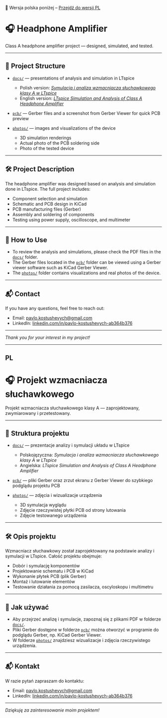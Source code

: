 📄 Wersja polska poniżej – [Przejdź do wersji PL](#pl)

# 🎧 Headphone Amplifier

Class A headphone amplifier project — designed, simulated, and tested.

---

## 📂 Project Structure

- [`docs/`](./docs) — presentations of analysis and simulation in LTspice  
  - Polish version: *[Symulacja i analiza wzmacniacza słuchawkowego klasy A w LTspice](./docs/Symulacja_i_analiza_wzmacniacza_słuchawkowego_klasy_A_w_LTspice.pdf)*  
  - English version: *[LTspice Simulation and Analysis of Class A Headphone Amplifier](./docs/LTspice_Simulation_and_Analysis_of_Class_A_Headphone_Amplifier.pdf)*  


- [`pcb/`](./pcb) — Gerber files and a screenshot from Gerber Viewer for quick PCB preview  

- [`photos/`](./photos) — images and visualizations of the device  
  - 3D simulation renderings  
  - Actual photo of the PCB soldering side  
  - Photo of the tested device  

---

## 🛠️ Project Description

The headphone amplifier was designed based on analysis and simulation done in LTspice. The full project includes:  
- Component selection and simulation  
- Schematic and PCB design in KiCad  
- PCB manufacturing files (Gerber)  
- Assembly and soldering of components  
- Testing using power supply, oscilloscope, and multimeter  

---

## 📁 How to Use

- To review the analysis and simulations, please check the PDF files in the [`docs/`](./docs) folder.  
- The Gerber files located in the [`pcb/`](./pcb) folder can be viewed using a Gerber viewer software such as KiCad Gerber Viewer.  
- The [`photos/`](./photos) folder contains visualizations and real photos of the device.  

---

## 📬 Contact

If you have any questions, feel free to reach out:  
- Email: pavlo.kostushevych@gmail.com  
- LinkedIn: [linkedin.com/in/pavlo-kostushevych-ab364b376](https://www.linkedin.com/in/pavlo-kostushevych-ab364b376/)

---

*Thank you for your interest in my project!*

---
## PL

# 🎧 Projekt wzmacniacza słuchawkowego

Projekt wzmacniacza słuchawkowego klasy A — zaprojektowany, zwymiarowany i przetestowany.

---

## 📂 Struktura projektu

- [`docs/`](./docs) — prezentacje analizy i symulacji układu w LTspice  
  - Polskojęzyczna: *Symulacja i analiza wzmacniacza słuchawkowego klasy A w LTspice*  
  - Angielska: *LTspice Simulation and Analysis of Class A Headphone Amplifier*  

- [`pcb/`](./pcb) — pliki Gerber oraz zrzut ekranu z Gerber Viewer do szybkiego podglądu projektu PCB  

- [`photos/`](./photos) — zdjęcia i wizualizacje urządzenia  
  - 3D symulacja wyglądu  
  - Zdjęcie rzeczywistej płytki PCB od strony lutowania  
  - Zdjęcie testowanego urządzenia  

---

## 🛠️ Opis projektu

Wzmacniacz słuchawkowy został zaprojektowany na podstawie analizy i symulacji w LTspice. Całość projektu obejmuje:  
- Dobór i symulację komponentów  
- Projektowanie schematu i PCB w KiCad  
- Wykonanie płytek PCB (plik Gerber)  
- Montaż i lutowanie elementów  
- Testowanie działania za pomocą zasilacza, oscyloskopu i multimetru  

---

## 📁 Jak używać

- Aby przejrzeć analizę i symulacje, zapoznaj się z plikami PDF w folderze [`docs/`](./docs).  
- Pliki Gerber dostępne w folderze [`pcb/`](./pcb) można otworzyć w programie do podglądu Gerber, np. KiCad Gerber Viewer.  
- W folderze [`photos/`](./photos) znajdziesz wizualizacje i zdjęcia rzeczywistego urządzenia.  

---

## 📬 Kontakt

W razie pytań zapraszam do kontaktu:  
- Email: pavlo.kostushevych@gmail.com  
- LinkedIn: [linkedin.com/in/pavlo-kostushevych-ab364b376](https://www.linkedin.com/in/pavlo-kostushevych-ab364b376/)

---

*Dziękuję za zainteresowanie moim projektem!*

